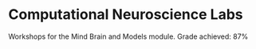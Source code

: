 # Computational Neuroscience Labs
Workshops for the Mind Brain and Models module.
Grade achieved: 87%
